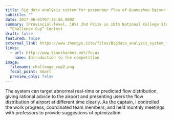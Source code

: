 ```yaml
---
title: Big data analysis system for passenger flow of Guangzhou Baiyun Airport
subtitle: ""
date: 2017-06-01T07:38:56.000Z
summary: (Provincial-level, 10%) 2nd Prize in 15th National College Student
  “Challenge Cup” Contest
draft: false
featured: false
external_link: https://www.zhongyu.site/files/Bigdata_analysis_system_for_passenger_flow_of_Guangzhou_Baiyun_Airport.pdf
links:
  - url: http://www.tiaozhanbei.net/focus
    name: Introduction to the competition
image:
  filename: challenge_cup2.png
  focal_point: Smart
  preview_only: false
---
```

The system can target abnormal real-time or predicted flow distribution, giving rational advice to the airport and presenting users the flow distribution of airport at different time clearly. As the captain, I controlled the work progress, coordinated team members, and held monthly meetings with professors to provide suggestions of optimization.